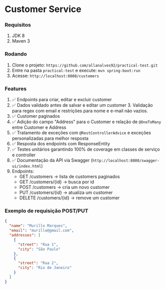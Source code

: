 # Customer Service

### Requisitos

1. JDK 8
1. Maven 3

### Rodando

1. Clone o projeto: `https://github.com/allanalves92/practical-test.git`
1. Entre na pasta `practical-test` e execute: `mvn spring-boot:run`
1. Acesse: `http://localhost:8080/customers`

### Features

1. ✅ Endpoints para criar, editar e excluir customer
2. ✅ Dados validado antes de salvar e editar um customer 
   3. Validação para regex com email e restrições para nome e e-mail não vazios.
4. ✅ Customer paginados
5. ✅ Adição do campo "Address" para o Customer e relação de `@OneToMany` entre Customer e Address 
6. ✅ Tratamento de exceções com `@RestControllerAdvice` e exceções personalizadas para melhor resposta
7. ✅ Resposta dos endpoints com ResponseEntity
8. ✅ Testes unitários garantindo 100% de coverage em classes de serviço e controller
9. ✅ Documentação da API via Swagger (`http://localhost:8080/swagger-ui/index.html`)
10. Endpoints:
    - GET /customers → lista de customers paginados
    - GET /customers/{id} → busca por id
    - POST /customers → cria um novo customer
    - PUT /customers/{id} → atualiza um customer
    - DELETE /customers/{id} → remove um customer
### Exemplo de requisição POST/PUT
```json
{
  "name": "Murillo Marques",
  "email": "murillo@gmail.com",
  "addresses": [
    {
      "street": "Rua 1",
      "city": "São Paulo"
    },
    {
      "street": "Rua 2",
      "city": "Rio de Janeiro"
    }
  ]
}
```


